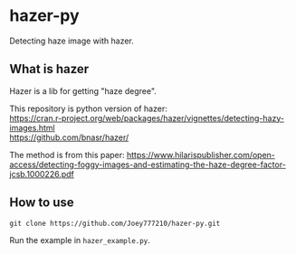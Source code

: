 # hazer-py
Detecting haze image with hazer.

## What is hazer
Hazer is a lib for getting "haze degree".  

This repository is python version of hazer:   
https://cran.r-project.org/web/packages/hazer/vignettes/detecting-hazy-images.html  
https://github.com/bnasr/hazer/  

The method is from this paper: https://www.hilarispublisher.com/open-access/detecting-foggy-images-and-estimating-the-haze-degree-factor-jcsb.1000226.pdf  

## How to use
```
git clone https://github.com/Joey777210/hazer-py.git
```

Run the example in `hazer_example.py`.

